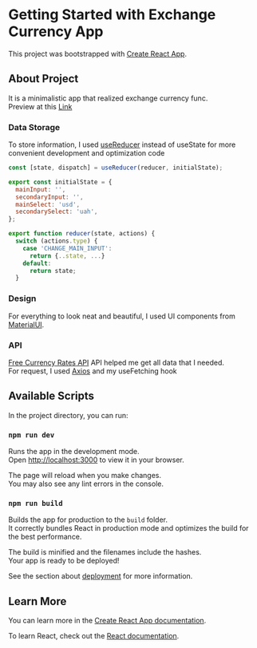 # Getting Started with Exchange Currency App

This project was bootstrapped with [Create React App](https://github.com/facebook/create-react-app).

## About Project

It is a minimalistic app that realized exchange currency func. \
Preview at this [Link](https://dffuqp.github.io/currency-exchange-react/)

### Data Storage
To store information, I used [useReducer](https://uk.reactjs.org/docs/hooks-reference.html#usereducer) instead of useState for more convenient development and optimization code

```js
const [state, dispatch] = useReducer(reducer, initialState);
```

```js
export const initialState = {
  mainInput: '',
  secondaryInput: '',
  mainSelect: 'usd',
  secondarySelect: 'uah',
};

export function reducer(state, actions) {
  switch (actions.type) {
    case 'CHANGE_MAIN_INPUT':
      return {..state, ...}
    default:
      return state;
  }
```

### Design

For everything to look neat and beautiful, 
I used UI components from [MaterialUI](https://mui.com/material-ui/getting-started/overview/).

### API

[Free Currency Rates API](https://github.com/fawazahmed0/currency-api#readme)
API helped me get all data that I needed. \
For request, I used [Axios](https://axios-http.com/docs/intro) and my useFetching hook 


## Available Scripts
In the project directory, you can run:

### `npm run dev`

Runs the app in the development mode.\
Open [http://localhost:3000](http://localhost:3000) to view it in your browser.

The page will reload when you make changes.\
You may also see any lint errors in the console.


### `npm run build`

Builds the app for production to the `build` folder.\
It correctly bundles React in production mode and optimizes the build for the best performance.

The build is minified and the filenames include the hashes.\
Your app is ready to be deployed!

See the section about [deployment](https://facebook.github.io/create-react-app/docs/deployment) for more information.


## Learn More

You can learn more in the [Create React App documentation](https://facebook.github.io/create-react-app/docs/getting-started).

To learn React, check out the [React documentation](https://reactjs.org/).
